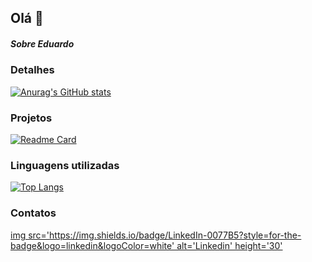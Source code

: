 ## Olá 👋

##### Sobre Eduardo

### Detalhes

[![Anurag's GitHub stats](https://github-readme-stats.vercel.app/api?username=Eduardo-js-gif&show_icons=true&theme=dark)](https://github.com/anuraghazra/github-readme-stats)

### Projetos

[![Readme Card](https://github-readme-stats.vercel.app/api/pin/?username=Eduardo-js-gif&repo=variavel&theme=dark)](https://github.com/anuraghazra/github-readme-stats)

### Linguagens utilizadas

[![Top Langs](https://github-readme-stats.vercel.app/api/top-langs/?username=Eduardo-js-gif&layout=compact)](https://github.com/anuraghazra/github-readme-stats)


### Contatos

[img src='https://img.shields.io/badge/LinkedIn-0077B5?style=for-the-badge&logo=linkedin&logoColor=white' alt='Linkedin' height='30']([httpswww.linkedin.cominpedrobrocaldi](https://www.linkedin.com/in/eduardo-andrade-rom%C3%A3o/))
